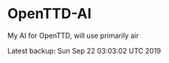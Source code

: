 # OpenTTD-AI
My AI for OpenTTD, will use primarily air

Latest backup: Sun Sep 22 03:03:02 UTC 2019
